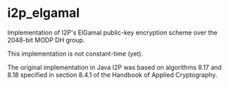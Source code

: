 # i2p_elgamal

Implementation of I2P's ElGamal public-key encryption scheme over the 2048-bit
MODP DH group.

This implementation is not constant-time (yet).

The original implementation in Java I2P was based on algorithms 8.17 and 8.18
specified in section 8.4.1 of the Handbook of Applied Cryptography.
